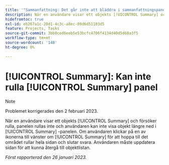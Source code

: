 ```yaml
---
title: '"Sammanfattning: Det går inte att bläddra i sammanfattningspanelen'
description: När en användare visar ett objekts [!UICONTROL Summary] och försöker rulla, panelen rullas inte och användaren kan inte visa objekt längre ned i [!UICONTROL Summary] -panelen. Om användaren klickar på en av ikonerna till vänster om [!UICONTROL Summary] för att hoppa till det området rullar hela sidan och slutar svara. Användaren måste uppdatera sidan för att kunna återgå till listan.
hidefromtoc: true
exl-id: eb267a1c-20d1-4c3c-a8ec-09d6d51103d5
feature: Projects, Tasks
source-git-commit: 3bb0ced6eeb5e53bcfc4706f4134d40d5d68a3f5
workflow-type: tm+mt
source-wordcount: '148'
ht-degree: 0%

---
```


# [!UICONTROL Summary]: Kan inte rulla [!UICONTROL Summary] panel

>[!NOTE]
>
>Problemet korrigerades den 2 februari 2023.

När en användare visar ett objekts [!UICONTROL Summary] och försöker rulla, panelen rullas inte och användaren kan inte visa objekt längre ned i [!UICONTROL Summary] -panelen. Om användaren klickar på en av ikonerna till vänster om [!UICONTROL Summary] för att hoppa till det området rullar hela sidan och slutar svara. Användaren måste uppdatera sidan för att kunna återgå till objektlistan.

_Först rapporterad den 26 januari 2023._

